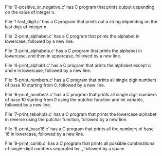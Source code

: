 File '0-positive_or_negative.c' has C program that prints output depending on the value of integer n.

File '1-last_digit.c' has a C program that prints out a string depending on the last digit of integer n.

File '2-print_alphabet.c' has a C program that prints the alphabet in lowercase, followed by a new line.

File '3-print_alphabets.c' has a C program that prints the alphabet in lowercase, and then in uppercase, followed by a new line.

File '4-print_alphabt.c' has a C program that prints the alphabet except q and e in lowercase, followed by a new line.

File '5-print_numbers.c' has a C program that prints all single digit numbers of base 10 starting from 0, followed by a new line.

File '6-print_numberz.c' has a C program that prints all single digit numbers of base 10 starting from 0 using the putchsr function and int variable, followed by a new line.

File '7-print_tebahpla.c' has a C program that prints the lowercase alphabet in reverse using the putchar function, followed by a new line.

File '8-print_base16.c' has a C program that prints all the numbers of base 16 in lowercase, followed by a new line.

File '9-print_comb.c' has a C program that prints all possible combinations of single-digit numbers separated by ,, followed by a space. 
